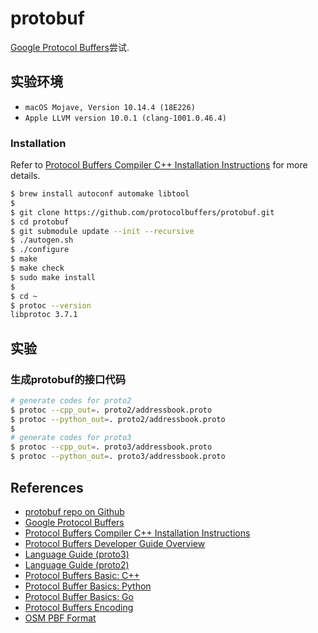 # protobuf
[Google Protocol Buffers](https://developers.google.com/protocol-buffers/)尝试.    

## 实验环境
- `macOS Mojave, Version 10.14.4 (18E226)`
- `Apple LLVM version 10.0.1 (clang-1001.0.46.4)`

### Installation
Refer to [Protocol Buffers Compiler C++ Installation Instructions](https://github.com/protocolbuffers/protobuf/blob/master/src/README.md) for more details.    
```bash
$ brew install autoconf automake libtool
$ 
$ git clone https://github.com/protocolbuffers/protobuf.git
$ cd protobuf
$ git submodule update --init --recursive
$ ./autogen.sh
$ ./configure
$ make
$ make check
$ sudo make install
$
$ cd ~
$ protoc --version
libprotoc 3.7.1
```

## 实验

### 生成protobuf的接口代码
```bash
# generate codes for proto2
$ protoc --cpp_out=. proto2/addressbook.proto 
$ protoc --python_out=. proto2/addressbook.proto 
$ 
# generate codes for proto3
$ protoc --cpp_out=. proto3/addressbook.proto
$ protoc --python_out=. proto3/addressbook.proto
```


## References
- [protobuf repo on Github](https://github.com/protocolbuffers/protobuf)
- [Google Protocol Buffers](https://developers.google.com/protocol-buffers/)
- [Protocol Buffers Compiler C++ Installation Instructions](https://github.com/protocolbuffers/protobuf/blob/master/src/README.md)
- [Protocol Buffers Developer Guide Overview](https://developers.google.com/protocol-buffers/docs/overview)
- [Language Guide (proto3)](https://developers.google.com/protocol-buffers/docs/proto3)
- [Language Guide (proto2)](https://developers.google.com/protocol-buffers/docs/proto)
- [Protocol Buffers Basic: C++](https://developers.google.com/protocol-buffers/docs/cpptutorial)
- [Protocol Buffer Basics: Python](https://developers.google.com/protocol-buffers/docs/pythontutorial)
- [Protocol Buffer Basics: Go](https://developers.google.com/protocol-buffers/docs/gotutorial)
- [Protocol Buffers Encoding](https://developers.google.com/protocol-buffers/docs/encoding)
- [OSM PBF Format](https://wiki.openstreetmap.org/wiki/PBF_Format)

